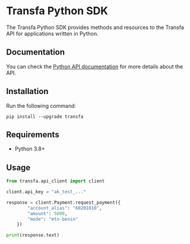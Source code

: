 # Transfa Python SDK

The Transfa Python SDK provides methods and resources to the Transfa API for applications written in Python. 

## Documentation

You can check the [Python API documentation](https://docs.transfapp.com/sdk/python/) for more details about the API. 

## Installation

Run the following command:

```shell
pip install --upgrade transfa
```

## Requirements
- Python 3.8+ 

## Usage

```python
from transfa.api_client import client

client.api_key = "ak_test_..."

response = client.Payment.request_payment({
        "account_alias": "60201010",
        "amount": 5000,
        "mode": "mtn-benin"
    })

print(response.text)
```
